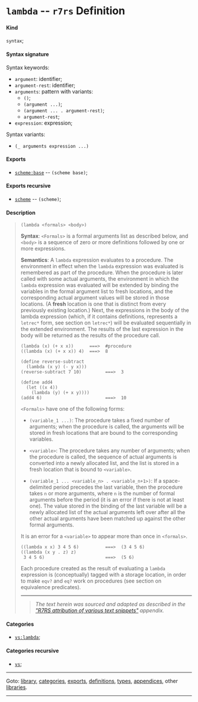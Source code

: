

<a id='definition__r7rs__lambda'></a>

# `lambda` -- `r7rs` Definition


<a id='definition__r7rs__lambda__kind'></a>

#### Kind

`syntax`;


<a id='definition__r7rs__lambda__syntax-signature'></a>

#### Syntax signature

Syntax keywords:
 * `argument`: identifier;
 * `argument-rest`: identifier;
 * `arguments`: pattern with variants:
   * `()`;
   * `(argument ...)`;
   * `(argument ... . argument-rest)`;
   * `argument-rest`;
 * `expression`: expression;

Syntax variants:
 * `(_ arguments expression ...)`


<a id='definition__r7rs__lambda__exports'></a>

#### Exports

 * [`scheme:base`](../../r7rs/exports/scheme_3a_base.md#export__r7rs__scheme_3a_base) -- `(scheme base)`;


<a id='definition__r7rs__lambda__exports-recursive'></a>

#### Exports recursive

 * [`scheme`](../../r7rs/exports/scheme.md#export__r7rs__scheme) -- `(scheme)`;


<a id='definition__r7rs__lambda__description'></a>

#### Description

> ````
> (lambda <formals> <body>)
> ````
> 
> **Syntax**:
> `<Formals>` is a formal arguments list as described below,
> and `<body>` is a sequence of zero or more definitions
> followed by one or more expressions.
> 
> **Semantics**:
> A `lambda` expression evaluates to a procedure.  The environment in
> effect when the `lambda` expression was evaluated is remembered as part of the
> procedure.  When the procedure is later called with some actual
> arguments, the environment in which the `lambda` expression was evaluated will
> be extended by binding the variables in the formal argument list to
> fresh locations, and the corresponding actual argument values will be stored
> in those locations.
> (A __fresh__ location is one that is distinct from every previously
> existing location.)
> Next, the expressions in the
> body of the lambda expression (which, if it contains definitions,
> represents a `letrec*` form, see section on `letrec*`)
> will be evaluated sequentially in the extended environment.
> The results of the last expression in the body will be returned as
> the results of the procedure call.
> 
> ````
> (lambda (x) (+ x x))      ===>  #procedure
> ((lambda (x) (+ x x)) 4)  ===>  8
> 
> (define reverse-subtract
>   (lambda (x y) (- y x)))
> (reverse-subtract 7 10)         ===>  3
> 
> (define add4
>   (let ((x 4))
>     (lambda (y) (+ x y))))
> (add4 6)                        ===>  10
> ````
> 
> `<Formals>` have one of the following forms:
> 
>   * `(variable_1 ...)`:
> The procedure takes a fixed number of arguments; when the procedure is
> called, the arguments will be stored in fresh locations
> that are bound to the corresponding variables.
> 
>   * `<variable>`:
> The procedure takes any number of arguments; when the procedure is
> called, the sequence of actual arguments is converted into a newly
> allocated list, and the list is stored in a fresh location
> that is bound to
> `<variable>`.
> 
>   * `(variable_1 ... <variable_n> . <variable_n+1>)`:
> If a space-delimited period precedes the last variable, then
> the procedure takes `n` or more arguments, where `n` is the
> number of formal arguments before the period (it is an error if there is not
> at least one).
> The value stored in the binding of the last variable will be a
> newly allocated
> list of the actual arguments left over after all the other actual
> arguments have been matched up against the other formal arguments.
> 
> It is an error for a `<variable>` to appear more than once in
> `<formals>`.
> 
> ````
> ((lambda x x) 3 4 5 6)          ===>  (3 4 5 6)
> ((lambda (x y . z) z)
>  3 4 5 6)                       ===>  (5 6)
> ````
> 
> Each procedure created as the result of evaluating a `lambda` expression is
> (conceptually) tagged
> with a storage location, in order to make `eqv?` and
> `eq?` work on procedures (see section on equivalence predicates).
> 
> 
> ----
> > *The text herein was sourced and adapted as described in the ["R7RS attribution of various text snippets"](../../r7rs/appendices/attribution.md#appendix__r7rs__attribution) appendix.*


<a id='definition__r7rs__lambda__categories'></a>

#### Categories

 * [`vs:lambda`](../../vonuvoli/categories/vs_3a_lambda.md#category__vonuvoli__vs_3a_lambda);


<a id='definition__r7rs__lambda__categories-recursive'></a>

#### Categories recursive

 * [`vs`](../../vonuvoli/categories/vs.md#category__vonuvoli__vs);

----

Goto: [library](../../r7rs/_index.md#library__r7rs), [categories](../../r7rs/categories/_index.md#toc__r7rs__categories), [exports](../../r7rs/exports/_index.md#toc__r7rs__exports), [definitions](../../r7rs/definitions/_index.md#toc__r7rs__definitions), [types](../../r7rs/types/_index.md#toc__r7rs__types), [appendices](../../r7rs/appendices/_index.md#toc__r7rs__appendices), other [libraries](../../_libraries.md#toc__libraries).

----


